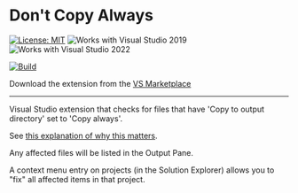 # Don't Copy Always

[![License: MIT](https://img.shields.io/badge/License-MIT-green.svg)](LICENSE)
![Works with Visual Studio 2019](https://img.shields.io/static/v1.svg?label=VS&message=2019&color=5F2E96)
![Works with Visual Studio 2022](https://img.shields.io/static/v1.svg?label=VS&message=2022&color=5F2E96)

[![Build](https://github.com/mrlacey/DontCopyAlways/actions/workflows/build.yaml/badge.svg)](https://github.com/mrlacey/DontCopyAlways/actions/workflows/build.yaml)

Download the extension from the [VS Marketplace](https://marketplace.visualstudio.com/items?itemName=MattLaceyLtd.DontCopyAlways)

-------------------------------------

Visual Studio extension that checks for files that have 'Copy to output directory' set to 'Copy always'.

See [this explanation of why this matters](./explanation.md).

Any affected files will be listed in the Output Pane.

A context menu entry on projects (in the Solution Explorer) allows you to "fix" all affected items in that project.
